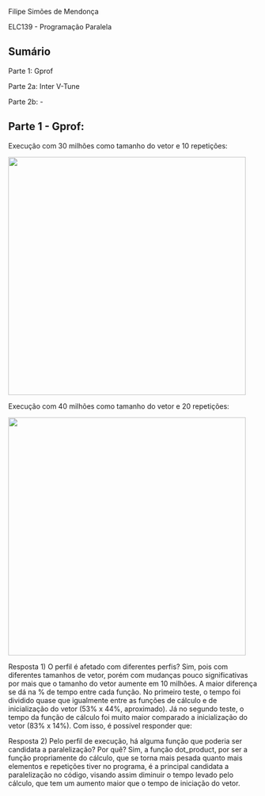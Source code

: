 Filipe Simões de Mendonça

ELC139 - Programação Paralela

## Sumário

Parte 1: Gprof

Parte 2a: Inter V-Tune

Parte 2b: -

## Parte 1 - Gprof:

Execução com 30 milhões como tamanho do vetor e 10 repetições:
    
<img src="http://i.imgur.com/8H1s7x6.png" width="480">
    
Execução com 40 milhões como tamanho do vetor e 20 repetições:
    
<img src="http://i.imgur.com/oYKIf0z.png" width="480">
        
Resposta 1) O perfil é afetado com diferentes perfis? Sim, pois com diferentes tamanhos de vetor, porém com mudanças pouco significativas por mais que o tamanho do vetor aumente em 10 milhões. A maior diferença se dá na % de tempo entre cada função. No primeiro teste, o tempo foi dividido quase que igualmente entre as funções de cálculo e de inicialização do vetor (53% x 44%, aproximado). Já no segundo teste, o tempo da função de cálculo foi muito maior comparado a inicialização do vetor (83% x 14%). Com isso, é possível responder que:

Resposta 2) Pelo perfil de execução, há alguma função que poderia ser candidata a paralelização? Por quê? Sim, a função dot_product, por ser a função propriamente do cálculo, que se torna mais pesada quanto mais elementos e repetições tiver no programa, é a principal candidata a paralelização no código, visando assim diminuir o tempo levado pelo cálculo, que tem um aumento maior que o tempo de iniciação do vetor.
